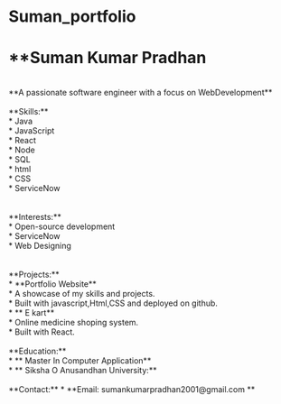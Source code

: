 # Suman_portfolio
# **Suman Kumar Pradhan

<br>
**A passionate software engineer with a focus on WebDevelopment**
<br>

<br>
**Skills:**
<br>
* Java
<br>
* JavaScript
<br>
* React
<br>
* Node
<br>
* SQL
<br>
* html
<br>
* CSS
<br>
* ServiceNow
<br>

<br>
<br>
**Interests:**
<br>
* Open-source development
<br>
* ServiceNow
<br>
* Web Designing
<br>

<br>
<br>
**Projects:**
<br>
* **Portfolio Website**
<br>
  * A showcase of my skills and projects.
  <br>
  * Built with javascript,Html,CSS and deployed on github.
  <br>
* ** E kart**
<br>
  * Online medicine shoping system.
  <br>
  * Built with React.
  <br>


<br>
**Education:**
<br>
* ** Master In Computer Application**
<br>
  * ** Siksha O Anusandhan University:** 
  <br>
 
<br>
**Contact:**
* **Email: sumankumarpradhan2001@gmail.com ** 


